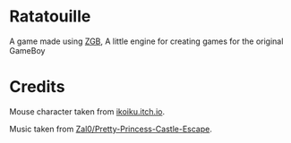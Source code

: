 # Ratatouille
A game made using [ZGB](https://github.com/Zal0/ZGB), A little engine for creating games for the original GameBoy

# Credits

Mouse character taken from [ikoiku.itch.io](https://ikoiku.itch.io/16-x-16-pixel-art-character-mouse).

Music taken from [Zal0/Pretty-Princess-Castle-Escape](https://github.com/Zal0/Pretty-Princess-Castle-Escape).
